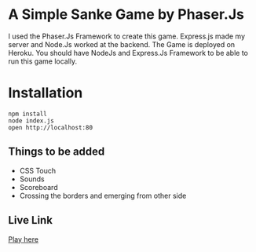 # A Simple Sanke Game by Phaser.Js

I used the Phaser.Js Framework to create this game. Express.js made my server and Node.Js worked at the backend. The Game is deployed on Heroku. You should have NodeJs and Express.Js Framework to be able to run this game locally. 

# Installation
```
npm install
node index.js
open http://localhost:80
```
## Things to be added
* CSS Touch
* Sounds
* Scoreboard
* Crossing the borders and emerging from other side

## Live Link
[Play here](https://cryptic-plains-31436.herokuapp.com/)
